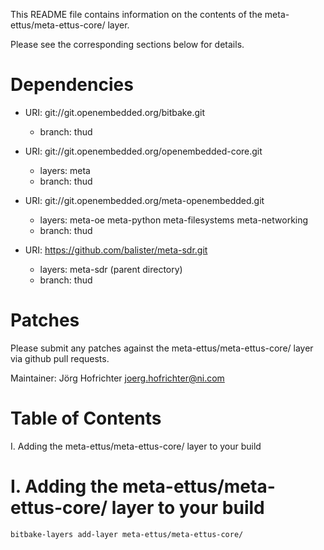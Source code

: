 This README file contains information on the contents of the meta-ettus/meta-ettus-core/ layer.

Please see the corresponding sections below for details.

Dependencies
============

- URI: git://git.openembedded.org/bitbake.git
  - branch: thud

- URI: git://git.openembedded.org/openembedded-core.git
  - layers: meta
  - branch: thud

- URI: git://git.openembedded.org/meta-openembedded.git
  - layers: meta-oe meta-python meta-filesystems meta-networking
  - branch: thud

- URI: https://github.com/balister/meta-sdr.git
  - layers: meta-sdr (parent directory)
  - branch: thud

Patches
=======

Please submit any patches against the meta-ettus/meta-ettus-core/ layer via github pull requests.

Maintainer: Jörg Hofrichter <joerg.hofrichter@ni.com>

Table of Contents
=================

  I. Adding the meta-ettus/meta-ettus-core/ layer to your build


I. Adding the meta-ettus/meta-ettus-core/ layer to your build
=================================================

    bitbake-layers add-layer meta-ettus/meta-ettus-core/
